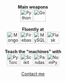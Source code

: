 <p align="center">
 <b>Main weapons</b><br>
 <img src="https://devicons.github.io/devicon/devicon.git/icons/python/python-original.svg" alt="Python" width="40" height="40"/>
 <img src="https://www.vectorlogo.zone/logos/golang/golang-official.svg" alt="Go" width="40" height="40"/><br>
</p>

<p align="center">
 <b>Fluently at</b><br>
 <img src="https://devicons.github.io/devicon/devicon.git/icons/mongodb/mongodb-original-wordmark.svg" alt="MongoDB" width="40" height="40"/>
 <img src="https://www.vectorlogo.zone/logos/firebase/firebase-icon.svg" alt="Firebase" width="40" height="40"/>
 <img src="https://devicons.github.io/devicon/devicon.git/icons/mysql/mysql-original-wordmark.svg" alt="MySQL" width="40" height="40"/>
 <img src="https://www.vectorlogo.zone/logos/pocoo_flask/pocoo_flask-icon.svg" alt="Flask" width="40" height="40"/><br>
</p>

<p align="center">
 <b>Teach the "machines" with</b><br>
 <img src="https://www.vectorlogo.zone/logos/pytorch/pytorch-icon.svg" alt="PyTorch" width="40" height="40"/>
 <img src="https://upload.wikimedia.org/wikipedia/commons/0/05/Scikit_learn_logo_small.svg" alt="Scikit Learn" width="40" height="40"/>
 <img src="https://svgshare.com/i/RMa.svg" alt="Pandas" width="40" height="40"/>
 <img src="https://numpy.org/images/logos/numpy.svg" alt="NumPy" width="40" height="40"/>
</p>

<p align="center">
 <a href="https://t.me/rakhid16">Contact me</a>
</p>
